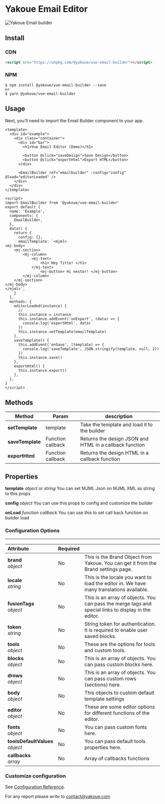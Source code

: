 # Yakoue Email Editor

![Yakoue Email builder](https://my-ykmail-bucket.s3.eu-west-3.amazonaws.com/icons/yakoue-vuejs1.png)

## Install

### CDN

```html
<script src="https://unpkg.com/@yakoue/vue-email-builder"></script>
```

### NPM

```
$ npm install @yakoue/vue-email-builder --save
or
$ yarn @yakoue/vue-email-builder

```

## Usage

Next, you'll need to import the Email Builder component to your app.

```vue
<template>
  <div id="example">
    <div class="container">
      <div id="bar">
        <h1>Vue Email Editor (Demo)</h1>

        <button @click="saveDesign">Save Design</button>
        <button @click="exportHtml">Export HTML</button>
      </div>

      <EmailBuilder ref="emailbuilder" :config="config" @load="editorLoaded" />
    </div>
  </div>
</template>

<script>
import EmailBuilder from '@yakoue/vue-email-builder'
export default {
  name: 'Example',
  components: {
    EmailBuilder,
  },
  data() {
    return {
      config: {},
      emailTemplate: `<mjml> 
<mj-body> 
    <mj-section> 
        <mj-column> 
            <mj-text>
                <h1> Hey Title! </h1> 
            </mj-text>
                <mj-button> Hi nestor! </mj-button>
        </mj-column>
    </mj-section>  
</mj-body> 
</mjml>`,
    }
  },
  methods: {
    editorLoaded(instance) {
      //
      this.instance = instance
      this.instance.addEvent('onExport', (data) => {
        console.log('exportHtml', data)
      })
      this.instance.setTemplate(emailTemplate)
    },
    saveTemplate() {
      this.addEvent('onSave', (template) => {
        console.log('saveTemplate', JSON.stringify(template, null, 2))
      })
      this.instance.save()
    },
    exportHtml() {
      this.instance.export()
    },
  },
}
</script>
```

## Methods

| Method           | Param             | description                                             |
| ---------------- | ----------------- | ------------------------------------------------------- |
| **setTemplate**  | template          | Take the template and load it to the builder            |
| **saveTemplate** | Function callback | Returns the design JSON and HTML in a callback function |
| **exportHtml**   | Function callback | Returns the design HTML in a callback function          |

## Properties

**template** _object_ or _string_ You can set MJML Json on MJML XML as string to this props

**config** _object_ You can use this props to config and customize the builder

**onLoad** _function callback_ You can use this to set call back function on builder load

### Configuration Options

---

| Attribute                           | Required |                                                                                                      |
| :---------------------------------- | -------- | ---------------------------------------------------------------------------------------------------- |
| **brand**<br/>_object_              | No       | This is the Brand Object from Yakoue. You can get it from the Brand settings page.                   |
| **locale**<br/>_string_             | No       | This is the locale you want to load the editor in. We have many translations available.              |
| **fusionTags**<br/> _object_        | No       | This is an array of objects. You can pass the merge tags and special links to display in the editor. |
| **token**<br/>_string_              | No       | String token for authentication. It is required to enable user saved blocks.                         |
| **tools**<br/>_object_              | No       | These are the options for tools and custom tools.                                                    |
| **blocks**<br/>_object_             | No       | This is an array of objects. You can pass custom blocks here.                                        |
| **drows**<br/>_object_              | No       | This is an array of objects. You can pass custom rows (sections) here.                               |
| **body**<br/>_object_               | No       | This objects to custom default template settings                                                     |
| **editor** <br/>_object_            | No       | These are some editor options for different functions of the editor.                                 |
| **fonts** <br/>_object_             | No       | You can pass custom fonts here.                                                                      |
| **toolsDefaultValues**<br/>_object_ | No       | You can pass default tools properties here.                                                          |
| **callbacks** <br/>_array_          | No       | Array of callbacks functions                                                                         |

### Customize configuration

See [Configuration Reference](https://cli.vuejs.org/config/).

For any report please write to contact@yakoue.com
